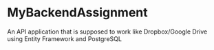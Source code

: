 # MyBackendAssignment
An API application that is supposed to work like Dropbox/Google Drive using Entity Framework and PostgreSQL
